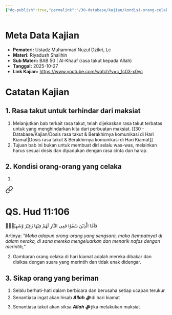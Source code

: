 ```yaml
---
{"dg-publish":true,"permalink":"/30-database/kajian/kondisi-orang-celaka/","tags":["kajian"]}
---
```





# Meta Data Kajian 
<div><ul class="dataview list-view-ul"><li><span><strong>Pemateri:</strong> Ustadz Muhammad Nuzul Dzikri, Lc</span></li><li><span><strong>Materi:</strong> Riyadush Shalihin</span></li><li><span><strong>Sub Materi:</strong> BAB 50 | Al-Khauf (rasa takut kepada Allah)</span></li><li><span><strong>Tanggal:</strong> 2025-10-27</span></li><li><span><strong>Link Kajian:</strong> <a rel="noopener nofollow" class="external-link" href="https://www.youtube.com/watch?v=c_1c03-x0yc" target="_blank">https://www.youtube.com/watch?v=c_1c03-x0yc</a></span></li></ul></div>

# Catatan Kajian
## 1. Rasa takut untuk terhindar dari maksiat
1. Melanjutkan bab terkait rasa takut, telah dijekaskan rasa takut terbatas untuk yang menghindarkan kita dari perbuatan maksiat. [[30 - Database/Kajian/Dosis rasa takut & Berakhirnya komunikasi di Hari Kiamat\|Dosis rasa takut & Berakhirnya komunikasi di Hari Kiamat]]
2. Tujuan bab ini bukan untuk membuat diri selalu was-was, melainkan harus sesuai dosis dan dipadukan dengan rasa cinta dan harap.

## 2. Kondisi orang-orang yang celaka
1. 
<div class="transclusion internal-embed is-loaded"><a class="markdown-embed-link" href="/30-database/al-quran/all-surah/#qs-hud-11-106" aria-label="Open link"><svg xmlns="http://www.w3.org/2000/svg" width="24" height="24" viewBox="0 0 24 24" fill="none" stroke="currentColor" stroke-width="2" stroke-linecap="round" stroke-linejoin="round" class="svg-icon lucide-link"><path d="M10 13a5 5 0 0 0 7.54.54l3-3a5 5 0 0 0-7.07-7.07l-1.72 1.71"></path><path d="M14 11a5 5 0 0 0-7.54-.54l-3 3a5 5 0 0 0 7.07 7.07l1.71-1.71"></path></svg></a><div class="markdown-embed">



# QS. Hud 11:106
فَاَمَّا الَّذِيْنَ شَقُوْا فَفِى النَّارِ لَهُمْ فِيْهَا زَفِيْرٌ وَّشَهِيْقٌۙ  

Artinya: *"Maka adapun orang-orang yang sengsara, maka (tempatnya) di dalam neraka, di sana mereka mengeluarkan dan menarik nafas dengan merintih,"*



</div></div>

2. Gambaran orang celaka di hari kiamat adalah mereka dibakar dan disiksa dengan suara yang merintih dan tidak enak didengar.

## 3. Sikap orang yang beriman
1. Selalu berhati-hati dalam berbicara dan berusaha setiap ucapan terukur
2. Senantiasa ingat akan hisab ***Allah ﷻ*** di hari kiamat
3. Senantiasa takut akan siksa ***Allah ﷻ*** jika melakukan maksiat
 